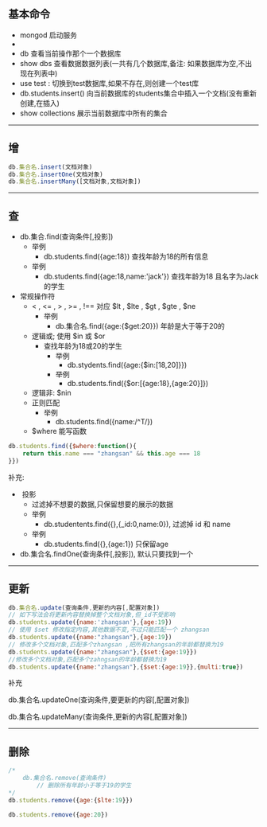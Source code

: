 ## 基本命令

- mongod 启动服务
- 
- db   查看当前操作那个一个数据库
- show dbs   查看数据数据列表(一共有几个数据库,备注: 如果数据库为空,不出现在列表中)
- use test  :  切换到test数据库,如果不存在,则创建一个test库
- db.students.insert()  向当前数据库的students集合中插入一个文档(没有重新创建,在插入)
- show collections    展示当前数据库中所有的集合

---

## 增

```javascript
db.集合名.insert(文档对象)
db.集合名.insertOne(文档对象)
db.集合名.insertMany([文档对象,文档对象])
```

---

## 查

- db.集合.find(查询条件[,投影])
  - 举例
    - db.students.find({age:18})   查找年龄为18的所有信息
  - 举例
    - db.students.find({age:18,name:'jack'}) 查找年龄为18 且名字为Jack的学生
- 常规操作符
  - < , <= , > , >= , !==  对应 $lt , $lte , $gt , $gte , $ne
    - 举例
      - db.集合名.find({age:{$get:20}})  年龄是大于等于20的
  - 逻辑或; 使用 $in 或 $or
    - 查找年龄为18或20的学生
      - 举例
        - db.stydents.find({age:{$in:[18,20]}})
      - 举例
        - db.students.find({$or:[{age:18},{age:20}]})
  - 逻辑非: $nin
  - 正则匹配
    - 举例
      - db.students.find({name:/^T/})
  - $where 能写函数

```javascript
db.students.find({$where:function(){
    return this.name === "zhangsan" && this.age === 18
}})
```

补充:

- ​	投影
  - 过滤掉不想要的数据,只保留想要的展示的数据
  - 举例
    - db.studentents.find({},{_id:0,name:0}), 过滤掉 id 和 name
  - 举例
    - db.students.find({},{age:1})  只保留age
- db.集合名.findOne(查询条件[,投影]), 默认只要找到一个

---

## 更新

```javascript
db.集合名.update(查询条件,更新的内容[,配置对象])
// 如下写法会将更新内容替换掉整个文档对象,但_id不受影响
db.students.update({name:'zhangsan'},{age:19})
// 使用 $set 修改指定内容,其他数据不变,不过只能匹配一个 zhangsan
db.students.update({name:"zhangsan"},{age:19})
// 修改多个文档对象,匹配多个zhangsan ,把所有zhangsan的年龄都替换为19
db.students.update({name:"zhangsan"},{$set:{age:19}})
//修改多个文档对象,匹配多个zahngsan的年龄都替换为19
db.students.update({name:"zhangsan"},{$set:{age:19}},{multi:true})
```

补充

db.集合名.updateOne(查询条件,要更新的内容[,配置对象])

db.集合名.updateMany(查询条件,更新的内容[,配置对象])

---

## 删除

```javascript
/*
	db.集合名.remove(查询条件)
		// 删除所有年龄小于等于19的学生
*/
db.students.remove({age:{$lte:19}})

db.students.remove({age:20})
```




